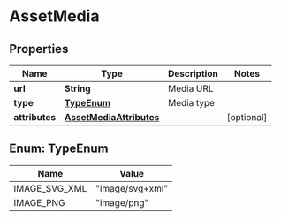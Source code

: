 

# AssetMedia


## Properties

| Name | Type | Description | Notes |
|------------ | ------------- | ------------- | -------------|
|**url** | **String** | Media URL |  |
|**type** | [**TypeEnum**](#TypeEnum) | Media type |  |
|**attributes** | [**AssetMediaAttributes**](AssetMediaAttributes.md) |  |  [optional] |



## Enum: TypeEnum

| Name | Value |
|---- | -----|
| IMAGE_SVG_XML | &quot;image/svg+xml&quot; |
| IMAGE_PNG | &quot;image/png&quot; |



